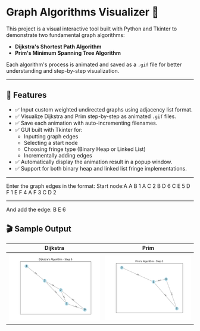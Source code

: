 # Graph Algorithms Visualizer 🎯

This project is a visual interactive tool built with Python and Tkinter to demonstrate two fundamental graph algorithms:

- **Dijkstra's Shortest Path Algorithm**
- **Prim's Minimum Spanning Tree Algorithm**

Each algorithm's process is animated and saved as a `.gif` file for better understanding and step-by-step visualization.

---

## 🧠 Features

- ✅ Input custom weighted undirected graphs using adjacency list format.
- ✅ Visualize Dijkstra and Prim step-by-step as animated `.gif` files.
- ✅ Save each animation with auto-incrementing filenames.
- ✅ GUI built with Tkinter for:
  - Inputting graph edges
  - Selecting a start node
  - Choosing fringe type (Binary Heap or Linked List)
  - Incrementally adding edges
- ✅ Automatically display the animation result in a popup window.
- ✅ Support for both binary heap and linked list fringe implementations.

---
Enter the graph edges in the format:
Start node:A
A B 1
A C 2
B D 6
C E 5
D F 1
E F 4
A F 3
C D 2

---
And add  the edge:
B E 6


## 🎬 Sample Output

| Dijkstra | Prim |
|----------|------|
| ![Dijkstra](animation/dijkstra.gif) | ![Prim](animation/prim1.gif) |

